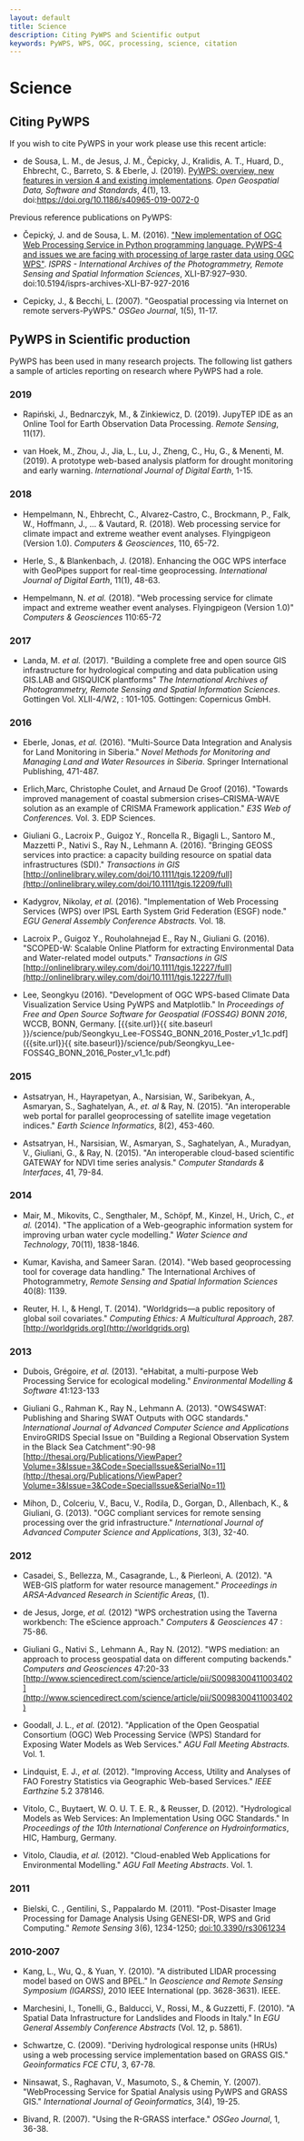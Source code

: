 ```yaml
---
layout: default
title: Science
description: Citing PyWPS and Scientific output
keywords: PyWPS, WPS, OGC, processing, science, citation
---
```


# Science

## Citing PyWPS

If you wish to cite PyWPS in your work please use this recent article:

- de Sousa, L. M., de Jesus, J. M., Čepicky, J., Kralidis, A. T., Huard, D., Ehbrecht, C., Barreto, S. & Eberle, J. (2019). [PyWPS: overview, new features in version 4 and existing implementations](https://link.springer.com/article/10.1186/s40965-019-0072-0). *Open Geospatial Data, Software and Standards*, 4(1), 13. doi:https://doi.org/10.1186/s40965-019-0072-0

Previous reference publications on PyWPS:

- Čepický, J. and de Sousa, L. M. (2016). ["New implementation of OGC Web Processing 
Service in Python programming language. PyWPS-4 and issues we are facing with 
processing of large raster data using OGC WPS"](http://www.int-arch-photogramm-remote-sens-spatial-inf-sci.net/XLI-B7/927/2016/). 
*ISPRS - International Archives of the Photogrammetry, Remote Sensing and Spatial Information Sciences*,
XLI-B7:927–930. doi:10.5194/isprs-archives-XLI-B7-927-2016

- Cepicky, J., & Becchi, L. (2007). "Geospatial processing via Internet on remote servers-PyWPS." *OSGeo Journal*, 1(5), 11-17.

## PyWPS in Scientific production

PyWPS has been used in many research projects. The following list gathers a 
sample of articles reporting on research where PyWPS had a role.

### 2019

- Rapiński, J., Bednarczyk, M., & Zinkiewicz, D. (2019). JupyTEP IDE as an Online Tool for Earth Observation Data Processing. *Remote Sensing*, 11(17).

- van Hoek, M., Zhou, J., Jia, L., Lu, J., Zheng, C., Hu, G., & Menenti, M. (2019). A prototype web-based analysis platform for drought monitoring and early warning. *International Journal of Digital Earth*, 1-15.

### 2018

- Hempelmann, N., Ehbrecht, C., Alvarez-Castro, C., Brockmann, P., Falk, W., Hoffmann, J., ... & Vautard, R. (2018). Web processing service for climate impact and extreme weather event analyses. Flyingpigeon (Version 1.0). *Computers & Geosciences*, 110, 65-72.

- Herle, S., & Blankenbach, J. (2018). Enhancing the OGC WPS interface with GeoPipes support for real-time geoprocessing. *International Journal of Digital Earth*, 11(1), 48-63.

- Hempelmann, N. *et al.* (2018). "Web processing service for climate impact and extreme weather event analyses. Flyingpigeon (Version 1.0)" *Computers & Geosciences*
110:65-72


### 2017


- Landa, M. *et al.* (2017). "Building a complete free and open source GIS infrastructure for hydrological computing and data publication using GIS.LAB and GISQUICK plantforms"  *The International Archives of Photogrammetry, Remote Sensing and Spatial Information Sciences*. Gottingen  Vol. XLII-4/W2, : 101-105. Gottingen: Copernicus GmbH.


### 2016 

- Eberle, Jonas, *et al.* (2016). "Multi-Source Data Integration and Analysis for Land Monitoring in Siberia." *Novel Methods for Monitoring and Managing Land and Water Resources in Siberia*. Springer International Publishing,  471-487.

- Erlich,Marc, Christophe Coulet, and Arnaud De Groof (2016). "Towards improved management of coastal submersion crises–CRISMA-WAVE solution as an example of CRISMA Framework application." *E3S Web of Conferences.* Vol. 3. EDP Sciences.

- Giuliani G., Lacroix P., Guigoz Y., Roncella R., Bigagli L., Santoro M., Mazzetti P., Nativi S., Ray N., Lehmann A. (2016). "Bringing GEOSS services into practice: a capacity building resource on spatial data infrastructures (SDI)." *Transactions in GIS* [http://onlinelibrary.wiley.com/doi/10.1111/tgis.12209/full](http://onlinelibrary.wiley.com/doi/10.1111/tgis.12209/full)

- Kadygrov, Nikolay, *et al.* (2016). "Implementation of Web Processing Services (WPS) over IPSL Earth System Grid Federation (ESGF) node." *EGU General Assembly Conference Abstracts.* Vol. 18.

- Lacroix P., Guigoz Y., Rouholahnejad E., Ray N., Giuliani G. (2016). "SCOPED-W: Scalable Online Platform for extracting Environmental Data and Water-related model outputs." *Transactions in GIS* [http://onlinelibrary.wiley.com/doi/10.1111/tgis.12227/full](http://onlinelibrary.wiley.com/doi/10.1111/tgis.12227/full)

- Lee, Seongkyu (2016). "Development of OGC WPS-based Climate Data Visualization Service Using PyWPS and Matplotlib." In *Proceedings of Free and Open Source Software for Geospatial (FOSS4G) BONN 2016*, WCCB, BONN, Germany. [{{site.url}}{{ site.baseurl }}/science/pub/Seongkyu_Lee-FOSS4G_BONN_2016_Poster_v1_1c.pdf]({{site.url}}{{ site.baseurl}}/science/pub/Seongkyu_Lee-FOSS4G_BONN_2016_Poster_v1_1c.pdf)

### 2015

- Astsatryan, H., Hayrapetyan, A., Narsisian, W., Saribekyan, A., Asmaryan, S., Saghatelyan, A., *et. al* & Ray, N. (2015). "An interoperable web portal for parallel geoprocessing of satellite image vegetation indices." *Earth Science Informatics*, 8(2), 453-460.

- Astsatryan, H., Narsisian, W., Asmaryan, S., Saghatelyan, A., Muradyan, V., Giuliani, G., & Ray, N. (2015). "An interoperable cloud-based scientific GATEWAY for NDVI time series analysis." *Computer Standards & Interfaces*, 41, 79-84.

### 2014

- Mair, M., Mikovits, C., Sengthaler, M., Schöpf, M., Kinzel, H., Urich, C., *et al.* (2014). "The application of a Web-geographic information system for improving urban water cycle modelling." *Water Science and Technology*, 70(11),  1838-1846.

- Kumar, Kavisha, and Sameer Saran. (2014). "Web based geoprocessing tool for coverage data handling." The International Archives of Photogrammetry, *Remote Sensing and Spatial Information Sciences* 40(8): 1139.

- Reuter, H. I., & Hengl, T. (2014). "Worldgrids—a public repository of global  soil covariates." *Computing Ethics: A Multicultural Approach*, 287. [http://worldgrids.org](http://worldgrids.org)

### 2013

- Dubois, Grégoire, *et al.* (2013). "eHabitat, a multi-purpose Web Processing Service for ecological modeling." *Environmental Modelling & Software* 41:123-133

- Giuliani G., Rahman K., Ray N., Lehmann A. (2013). "OWS4SWAT: Publishing and Sharing SWAT Outputs with OGC standards." *International Journal of Advanced Computer Science and Applications*  EnviroGRIDS Special Issue on "Building a Regional Observation System in the Black Sea Catchment":90-98 [http://thesai.org/Publications/ViewPaper?Volume=3&Issue=3&Code=SpecialIssue&SerialNo=11](http://thesai.org/Publications/ViewPaper?Volume=3&Issue=3&Code=SpecialIssue&SerialNo=11)

- Mihon, D., Colceriu, V., Bacu, V., Rodila, D., Gorgan, D., Allenbach, K., & Giuliani, G. (2013). "OGC compliant services for remote sensing processing over the grid infrastructure." *International Journal of Advanced Computer Science and Applications*, 3(3), 32-40.

### 2012

- Casadei, S., Bellezza, M., Casagrande, L., & Pierleoni, A. (2012). "A WEB-GIS platform for water resource management." *Proceedings in ARSA-Advanced Research in Scientific Areas*, (1).

- de Jesus, Jorge, *et al.* (2012) "WPS orchestration using the Taverna workbench: The eScience approach." *Computers & Geosciences* 47 : 75-86.

- Giuliani G., Nativi S., Lehmann A., Ray N. (2012). "WPS mediation: an approach to process geospatial data on different computing backends." *Computers and Geosciences* 47:20-33 [http://www.sciencedirect.com/science/article/pii/S0098300411003402](http://www.sciencedirect.com/science/article/pii/S0098300411003402)

- Goodall, J. L., *et al.* (2012). "Application of the Open Geospatial Consortium (OGC) Web Processing Service (WPS) Standard for Exposing Water Models as Web Services."  *AGU Fall Meeting Abstracts.* Vol. 1.

- Lindquist, E. J., *et al.* (2012). "Improving Access, Utility and Analyses of FAO Forestry Statistics via Geographic Web-based Services." *IEEE Earthzine* 5.2  378146.

- Vitolo, C., Buytaert, W. O. U. T. E. R., & Reusser, D. (2012). "Hydrological Models as Web Services: An Implementation Using OGC Standards." In *Proceedings of the 10th International Conference on Hydroinformatics*, HIC,  Hamburg, Germany.

- Vitolo, Claudia, *et al.* (2012). "Cloud-enabled Web Applications for Environmental Modelling." *AGU Fall Meeting Abstracts*. Vol. 1.

### 2011

- Bielski, C. , Gentilini, S., Pappalardo M. (2011). "Post-Disaster Image Processing for Damage Analysis Using GENESI-DR, WPS and Grid Computing." *Remote Sensing* 3(6), 1234-1250; [doi:10.3390/rs3061234](http://dx.doi.org/10.3390/rs3061234)


### 2010-2007

- Kang, L., Wu, Q., & Yuan, Y. (2010). "A distributed LIDAR processing model based on OWS and BPEL." In *Geoscience and Remote Sensing Symposium (IGARSS)*, 2010 IEEE International (pp. 3628-3631). IEEE.

- Marchesini, I., Tonelli, G., Balducci, V., Rossi, M., & Guzzetti, F. (2010). "A Spatial Data Infrastructure for Landslides and Floods in Italy." In *EGU General Assembly Conference Abstracts* (Vol. 12, p. 5861).

- Schwartze, C. (2009). "Deriving hydrological response units (HRUs) using a web processing service implementation based on GRASS GIS." *Geoinformatics FCE CTU*, 3, 67-78.

- Ninsawat, S., Raghavan, V., Masumoto, S., & Chemin, Y. (2007). "WebProcessing Service for Spatial Analysis using PyWPS and GRASS GIS." *International Journal of Geoinformatics*, 3(4), 19-25.

- Bivand, R. (2007). "Using the R-GRASS interface." *OSGeo Journal*, 1, 36-38.
